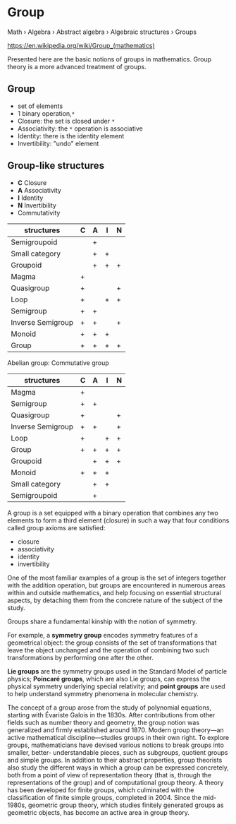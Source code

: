 # Group

Math › Algebra › Abstract algebra › Algebraic structures › Groups

https://en.wikipedia.org/wiki/Group_(mathematics)

Presented here are the basic notions of groups in mathematics. 
Group theory is a more advanced treatment of groups.


## Group
- set of elements
- 1 binary operation,`*`
- Closure: the set is closed under `*`
- Associativity: the `*` operation is associative
- Identity: there is the identity element
- Invertibility: "undo" element


## Group-like structures

- **C** Closure
- **A** Associativity
- **I** Identity
- **N** Invertibility
- Commutativity

| structures        | C | A | I | N |
|-------------------|---|---|---|---|
| Semigroupoid      |   | + |   |   |
| Small category    |   | + | + |   |
| Groupoid          |   | + | + | + |
| Magma             | + |   |   |   |
| Quasigroup        | + |   |   | + |
| Loop              | + |   | + | + |
| Semigroup         | + | + |   |   |
| Inverse Semigroup | + | + |   | + |
| Monoid            | + | + | + |   |
| Group             | + | + | + | + |


Abelian group: Commutative group


| structures        | C | A | I | N |
|-------------------|---|---|---|---|
| Magma             | + |   |   |   |
| Semigroup         | + | + |   |   |
| Quasigroup        | + |   |   | + |
| Inverse Semigroup | + | + |   | + |
| Loop              | + |   | + | + |
| Group             | + | + | + | + |
| Groupoid          |   | + | + | + |
| Monoid            | + | + | + |   |
| Small category    |   | + | + |   |
| Semigroupoid      |   | + |   |   |



A group is a set equipped with a binary operation that combines any two elements to form a third element (closure) in such a way that four conditions called group axioms are satisfied:
- closure
- associativity
- identity
- invertibility

One of the most familiar examples of a group is the set of integers together with the addition operation, but groups are encountered in numerous areas within and outside mathematics, and help focusing on essential structural aspects, by detaching them from the concrete nature of the subject of the study.

Groups share a fundamental kinship with the notion of symmetry. 

For example, a **symmetry group** encodes symmetry features of a geometrical object: the group consists of the set of transformations that leave the object unchanged and the operation of combining two such transformations by performing one after the other.

**Lie groups** are the symmetry groups used in the Standard Model of particle physics; **Poincaré groups**, which are also Lie groups, can express the physical symmetry underlying special relativity; and **point groups** are used to help understand symmetry phenomena in molecular chemistry.

The concept of a group arose from the study of polynomial equations, starting with Évariste Galois in the 1830s. After contributions from other fields such as number theory and geometry, the group notion was generalized and firmly established around 1870. Modern group theory—an active mathematical discipline—studies groups in their own right. To explore groups, mathematicians have devised various notions to break groups into smaller, better- understandable pieces, such as subgroups, quotient groups and simple groups. In addition to their abstract properties, group theorists also study the different ways in which a group can be expressed concretely, both from a point of view of representation theory (that is, through the representations of the group) and of computational group theory. A theory has been developed for finite groups, which culminated with the classification of finite simple groups, completed in 2004. Since the mid-1980s, geometric group theory, which studies finitely generated groups as geometric objects, has become an active area in group theory.
